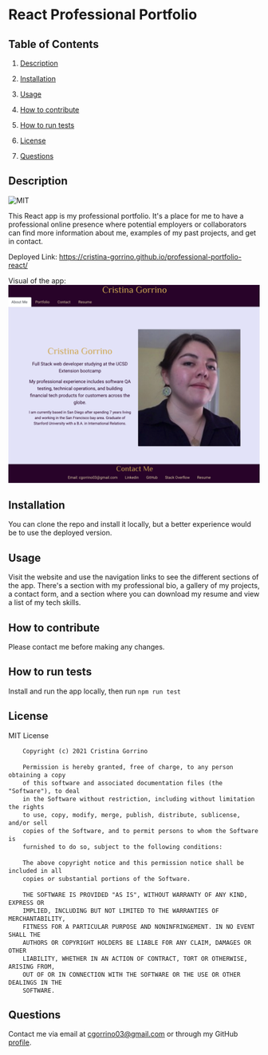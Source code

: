 # React Professional Portfolio

## Table of Contents

1. [Description](#description)

2. [Installation](#installation)

3. [Usage](#usage)

4. [How to contribute](#contribute)

5. [How to run tests](#tests)

6. [License](#license)

7. [Questions](#questions)

<a name="description"></a>
## Description

![MIT](https://img.shields.io/badge/license-MIT-brightgreen)

This React app is my professional portfolio. It's a place for me to have a professional online presence where potential employers or collaborators can find more information about me, examples of my past projects, and get in contact.

Deployed Link: https://cristina-gorrino.github.io/professional-portfolio-react/

Visual of the app:
![A view of my profile application](./portfolio-img.png)

<a name="installation"></a>
## Installation
    
You can clone the repo and install it locally, but a better experience would be to use the deployed version.

<a name="usage"></a>
## Usage
    
Visit the website and use the navigation links to see the different sections of the app. There's a section with my professional bio, a gallery of my projects, a contact form, and a section where you can download my resume and view a list of my tech skills.

<a name="contribute"></a>
## How to contribute
    
Please contact me before making any changes.

<a name="tests"></a>
## How to run tests
    
Install and run the app locally, then run `npm run test`

<a name="license"></a>
## License
  
MIT License

        Copyright (c) 2021 Cristina Gorrino
        
        Permission is hereby granted, free of charge, to any person obtaining a copy
        of this software and associated documentation files (the "Software"), to deal
        in the Software without restriction, including without limitation the rights
        to use, copy, modify, merge, publish, distribute, sublicense, and/or sell
        copies of the Software, and to permit persons to whom the Software is
        furnished to do so, subject to the following conditions:
        
        The above copyright notice and this permission notice shall be included in all
        copies or substantial portions of the Software.
        
        THE SOFTWARE IS PROVIDED "AS IS", WITHOUT WARRANTY OF ANY KIND, EXPRESS OR
        IMPLIED, INCLUDING BUT NOT LIMITED TO THE WARRANTIES OF MERCHANTABILITY,
        FITNESS FOR A PARTICULAR PURPOSE AND NONINFRINGEMENT. IN NO EVENT SHALL THE
        AUTHORS OR COPYRIGHT HOLDERS BE LIABLE FOR ANY CLAIM, DAMAGES OR OTHER
        LIABILITY, WHETHER IN AN ACTION OF CONTRACT, TORT OR OTHERWISE, ARISING FROM,
        OUT OF OR IN CONNECTION WITH THE SOFTWARE OR THE USE OR OTHER DEALINGS IN THE
        SOFTWARE.

<a name="questions"></a>
## Questions

Contact me via email at cgorrino03@gmail.com or through my GitHub [profile](https://github.com/cristina-gorrino). 
    
